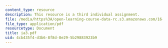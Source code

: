 ```yaml
---
content_type: resource
description: This resource is a third individual assignment.
file: /media/https%3A/open-learning-course-data-rc.s3.amazonaws.com/16-852j-integrating-the-lean-enterprise-fall-2005/4cb435f4d3b68f8d8e295b29883923b9_ia3.pdf
file_type: application/pdf
resourcetype: Document
title: ia3.pdf
uid: 4cb435f4-d3b6-8f8d-8e29-5b29883923b9
---
```

